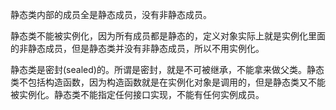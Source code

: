 
静态类内部的成员全是静态成员，没有非静态成员。

静态类不能被实例化，因为所有成员都是静态的，定义对象实际上就是实例化里面的非静态成员，但是静态类并没有非静态成员，所以不用实例化。

静态类是密封(sealed)的。所谓是密封，就是不可被继承，不能拿来做父类。静态类不包括构造函数，因为构造函数就是在实例化对象是调用的，但是静态类又不能被实例化。静态类不能指定任何接口实现，不能有任何实例成员。


